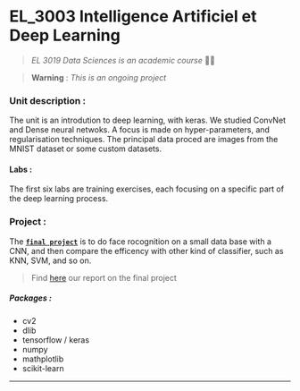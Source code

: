 # EL_3003 Intelligence Artificiel et Deep Learning 
> *EL 3019  Data Sciences is an academic course* :student:
 
>**Warning** : *This is an ongoing project*


### Unit description : 
The unit is an introdution to deep learning, with keras. We studied ConvNet and Dense neural netwoks. 
A focus is made on hyper-parameters, and regularisation techniques. The principal data proced are images from the MNIST dataset or some custom datasets.

#### Labs : 
The first six labs are training exercises, each focusing on a specific part of the deep learning process. 

### Project : 
The **[`final project`](https://github.com/Aubert-Antoine/EL_3003-IA_et_Deep_Learning/blob/main/Project%20FaceRecognition/TP7_FaceRecognition.ipynb)** is to do face rocognition on a small data base with a CNN, and then compare the efficency with other kind of classifier, such as KNN, SVM, and so on. 
> Find [here](https://github.com/Aubert-Antoine/EL_3003-IA_et_Deep_Learning/blob/main/Project%20FaceRecognition/Report.pdf) our report on the final project


##### Packages :
- cv2 
- dlib
- tensorflow / keras
- numpy 
- mathplotlib
- scikit-learn

---
